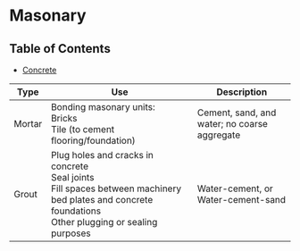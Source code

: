 # Masonary

## Table of Contents
* [Concrete](#concrete)

Type | Use | Description
-----|-----|------------
Mortar | Bonding masonary units:<br>Bricks<br>Tile (to cement flooring/foundation) | Cement, sand, and water; no coarse aggregate
Grout | Plug holes and cracks in concrete<br>Seal joints<br>Fill spaces between machinery bed plates and concrete foundations<br>Other plugging or sealing purposes | Water-cement, or Water-cement-sand

